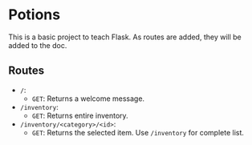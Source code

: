 # Potions

This is a basic project to teach Flask. As routes are added, they will be added to the doc.


## Routes
- `/`: 
  - `GET`: Returns a welcome message.
- `/inventory`: 
  - `GET`: Returns entire inventory.
- `/inventory/<category>/<id>`: 
  - `GET`: Returns the selected item. Use `/inventory` for complete list.